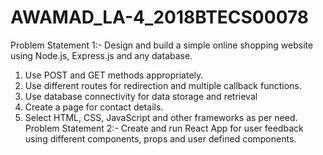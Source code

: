 # AWAMAD_LA-4_2018BTECS00078
Problem Statement 1:-
	Design and build a simple online shopping website using Node.js, Express.js and any database.
1. Use POST and GET methods appropriately.
2. Use different routes for redirection and multiple callback functions.
3. Use database connectivity for data storage and retrieval
4. Create a page for contact details.
5. Select HTML, CSS, JavaScript and other frameworks as per need.
Problem Statement 2:-
Create and run React App for user feedback using different components, props and user defined components.
